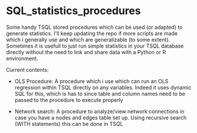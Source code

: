# SQL_statistics_procedures
Some handy TSQL stored procedures which can be used (or adapted) to generate statistics. I'll keep updating the repo if more scripts are made which i generally use and which are generalizable (to some extent). Sometimes it is usefull to just run simple statistics in your TSQL database directly without the need to link and share data with a Python or R environment.

Current contents:
- OLS Procedure:
A procedure which i use which can run an OLS regression within TSQL directly on any variables. Indeed it uses dynamic SQL for this, which is has to since table and column names need to be passed to the procedure to execute properly

- Network search:
A procedure to analyze/view network connections in case you have a nodes and edges table set up. Using recursive search (WITH statements) this can be done in TSQL
